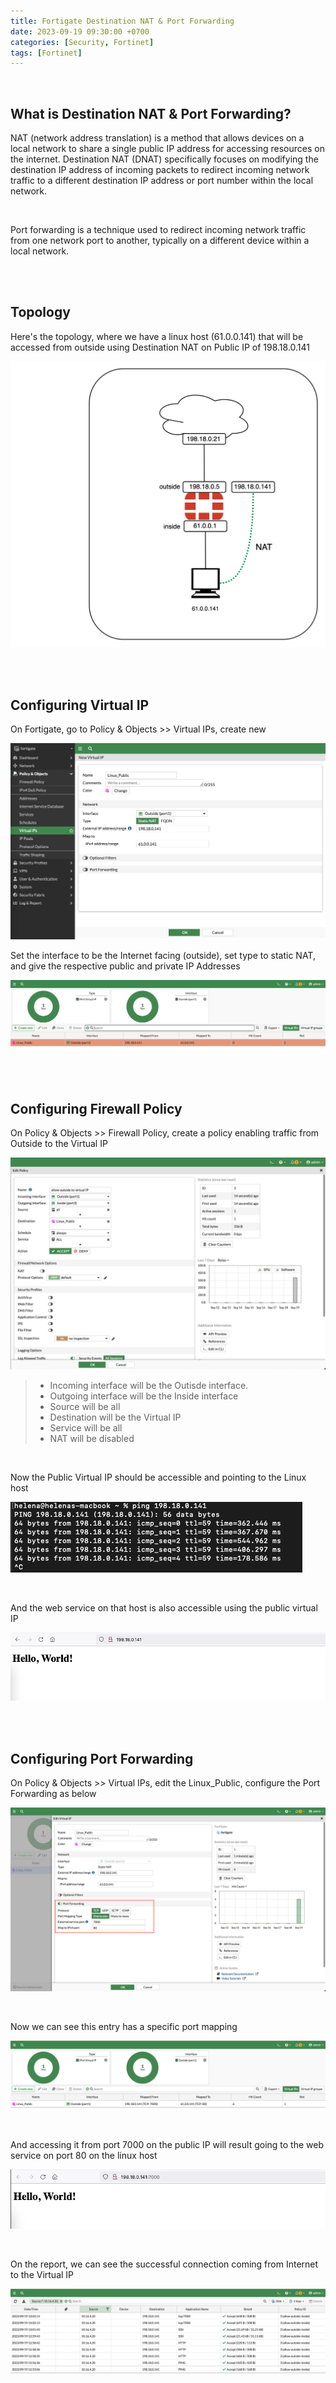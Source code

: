 ```yaml
---
title: Fortigate Destination NAT & Port Forwarding
date: 2023-09-19 09:30:00 +0700
categories: [Security, Fortinet]
tags: [Fortinet]
---
```


<br>

## What is Destination NAT & Port Forwarding?

NAT (network address translation) is a method that allows devices on a local network to share a single public IP address for accessing resources on the internet.
Destination NAT (DNAT) specifically focuses on modifying the destination IP address of incoming packets to redirect incoming network traffic to a different destination IP address or port number within the local network.

<br>

Port forwarding is a technique used to redirect incoming network traffic from one network port to another, typically on a different device within a local network.

<br>
<br>

## Topology

Here's the topology, where we have a linux host (61.0.0.141) that will be accessed from outside using Destination NAT on Public IP of 198.18.0.141

![x](/static/2023-09-19-forti-dnat/01.png)

<br>
<br>

## Configuring Virtual IP

On Fortigate, go to Policy & Objects >> Virtual IPs, create new

![x](/static/2023-09-19-forti-dnat/02.png)

Set the interface to be the Internet facing (outside), set type to static NAT, and give the respective public and private IP Addresses

![x](/static/2023-09-19-forti-dnat/03.png)

<br>
<br>

## Configuring Firewall Policy

On Policy & Objects >> Firewall Policy, create a policy enabling traffic from Outside to the Virtual IP

![x](/static/2023-09-19-forti-dnat/04.png)

> * Incoming interface will be the Outisde interface.
> * Outgoing interface will be the Inside interface
> * Source will be all
> * Destination will be the Virtual IP
> * Service will be all
> * NAT will be disabled

<br>

Now the Public Virtual IP should be accessible and pointing to the Linux host

![x](/static/2023-09-19-forti-dnat/05.png)

<br>

And the web service on that host is also accessible using the public virtual IP

![x](/static/2023-09-19-forti-dnat/06.png)

<br>
<br>

## Configuring Port Forwarding

On Policy & Objects >> Virtual IPs, edit the Linux_Public, configure the Port Forwarding as below

![x](/static/2023-09-19-forti-dnat/07.png)

<br>

Now we can see this entry has a specific port mapping

![x](/static/2023-09-19-forti-dnat/07a.png)

<br>

And accessing it from port 7000 on the public IP will result going to the web service on port 80 on the linux host

![x](/static/2023-09-19-forti-dnat/08.png)

<br>

On the report, we can see the successful connection coming from Internet to the Virtual IP

![x](/static/2023-09-19-forti-dnat/09.png)

<br>